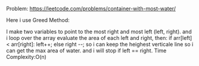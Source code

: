 Problem: https://leetcode.com/problems/container-with-most-water/

Here i use Greed Method:

I make two variables to point to the most right and most left (left, right).
and i loop over the array evaluate the area of each left and right, then:
if arr[left] < arr[right]:
  left++;
else
  right --;
so i can keep the heighest verticale line so i can get the max area of water.
and i will stop if left == right.
Time Complexity:O(n)

